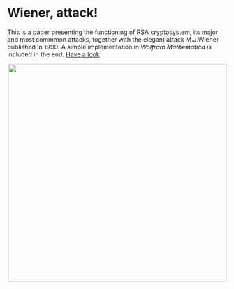 # Wiener, attack!

This is a paper presenting the functioning of RSA cryptosystem, its major and most commmon attacks, together with the elegant attack M.J.Wiener published in 1990. A simple implementation in *Wolfram Mathematica* is included in the end. [Have a look](https://matteogiorgi.github.io/wiener/src/wiener_attack.pdf)

<p align="center">
  <img width="500" src="assets/snoopy.gif"/>
</p>
